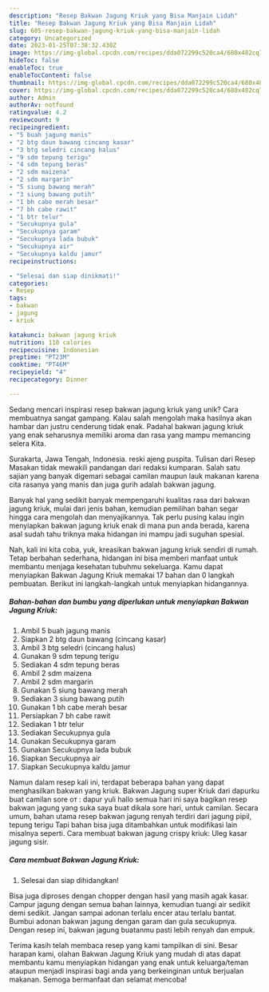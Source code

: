```yaml
---
description: "Resep Bakwan Jagung Kriuk yang Bisa Manjain Lidah"
title: "Resep Bakwan Jagung Kriuk yang Bisa Manjain Lidah"
slug: 605-resep-bakwan-jagung-kriuk-yang-bisa-manjain-lidah
category: Uncategorized
date: 2023-01-25T07:38:32.430Z
image: https://img-global.cpcdn.com/recipes/dda072299c520ca4/680x482cq70/bakwan-jagung-kriuk-foto-resep-utama.jpg
hideToc: false
enableToc: true
enableTocContent: false
thumbnail: https://img-global.cpcdn.com/recipes/dda072299c520ca4/680x482cq70/bakwan-jagung-kriuk-foto-resep-utama.jpg
cover: https://img-global.cpcdn.com/recipes/dda072299c520ca4/680x482cq70/bakwan-jagung-kriuk-foto-resep-utama.jpg
author: Admin
authorAv: notfound
ratingvalue: 4.2
reviewcount: 9
recipeingredient:
- "5 buah jagung manis"
- "2 btg daun bawang cincang kasar"
- "3 btg seledri cincang halus"
- "9 sdm tepung terigu"
- "4 sdm tepung beras"
- "2 sdm maizena"
- "2 sdm margarin"
- "5 siung bawang merah"
- "3 siung bawang putih"
- "1 bh cabe merah besar"
- "7 bh cabe rawit"
- "1 btr telur"
- "Secukupnya gula"
- "Secukupnya garam"
- "Secukupnya lada bubuk"
- "Secukupnya air"
- "Secukupnya kaldu jamur"
recipeinstructions:

- "Selesai dan siap dinikmati!"
categories:
- Resep
tags:
- bakwan
- jagung
- kriuk

katakunci: bakwan jagung kriuk 
nutrition: 110 calories
recipecuisine: Indonesian
preptime: "PT23M"
cooktime: "PT46M"
recipeyield: "4"
recipecategory: Dinner

---
```





Sedang mencari inspirasi resep bakwan jagung kriuk yang unik? Cara membuatnya sangat gampang. Kalau salah mengolah maka hasilnya akan hambar dan justru cenderung tidak enak. Padahal bakwan jagung kriuk yang enak seharusnya memiliki aroma dan rasa yang mampu memancing selera Kita.





Surakarta, Jawa Tengah, Indonesia. reski ajeng puspita. Tulisan dari Resep Masakan tidak mewakili pandangan dari redaksi kumparan. Salah satu sajian yang banyak digemari sebagai camilan maupun lauk makanan karena cita rasanya yang manis dan juga gurih adalah bakwan jagung.

Banyak hal yang sedikit banyak mempengaruhi kualitas rasa dari bakwan jagung kriuk, mulai dari jenis bahan, kemudian pemilihan bahan segar hingga cara mengolah dan menyajikannya. Tak perlu pusing kalau ingin menyiapkan bakwan jagung kriuk enak di mana pun anda berada, karena asal sudah tahu triknya maka hidangan ini mampu jadi suguhan spesial.






Nah, kali ini kita coba, yuk, kreasikan bakwan jagung kriuk sendiri di rumah. Tetap berbahan sederhana, hidangan ini bisa memberi manfaat untuk membantu menjaga kesehatan tubuhmu sekeluarga. Kamu dapat menyiapkan Bakwan Jagung Kriuk memakai 17 bahan dan 0 langkah pembuatan. Berikut ini langkah-langkah untuk menyiapkan hidangannya.

<!--inarticleads1-->

##### Bahan-bahan dan bumbu yang diperlukan untuk menyiapkan Bakwan Jagung Kriuk:

1. Ambil 5 buah jagung manis
1. Siapkan 2 btg daun bawang (cincang kasar)
1. Ambil 3 btg seledri (cincang halus)
1. Gunakan 9 sdm tepung terigu
1. Sediakan 4 sdm tepung beras
1. Ambil 2 sdm maizena
1. Ambil 2 sdm margarin
1. Gunakan 5 siung bawang merah
1. Sediakan 3 siung bawang putih
1. Gunakan 1 bh cabe merah besar
1. Persiapkan 7 bh cabe rawit
1. Sediakan 1 btr telur
1. Sediakan Secukupnya gula
1. Gunakan Secukupnya garam
1. Gunakan Secukupnya lada bubuk
1. Siapkan Secukupnya air
1. Siapkan Secukupnya kaldu jamur


Namun dalam resep kali ini, terdapat beberapa bahan yang dapat menghasilkan bakwan yang kriuk. Bakwan Jagung super Kriuk dari dapurku buat camilan sore от : dapur yuli hallo semua hari ini saya bagikan resep bakwan jagung yang suka saya buat dikala sore hari, untuk camilan. Secara umum, bahan utama resep bakwan jagung renyah terdiri dari jagung pipil, tepung terigu Tapi bahan bisa juga ditambahkan untuk modifikasi lain misalnya seperti. Cara membuat bakwan jagung crispy kriuk: Uleg kasar jagung sisir. 

<!--inarticleads2-->

##### Cara membuat Bakwan Jagung Kriuk:


1. Selesai dan siap dihidangkan!

Bisa juga diproses dengan chopper dengan hasil yang masih agak kasar. Campur jagung dengan semua bahan lainnya, kemudian tuangi air sedikit demi sedikit. Jangan sampai adonan terlalu encer atau terlalu bantat. Bumbui adonan bakwan jagung dengan garam dan gula secukupnya. Dengan resep ini, bakwan jagung buatanmu pasti lebih renyah dan empuk. 

Terima kasih telah membaca resep yang kami tampilkan di sini. Besar harapan kami, olahan Bakwan Jagung Kriuk yang mudah di atas dapat membantu kamu menyiapkan hidangan yang enak untuk keluarga/teman ataupun menjadi inspirasi bagi anda yang berkeinginan untuk berjualan makanan. Semoga bermanfaat dan selamat mencoba!
